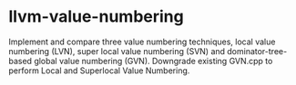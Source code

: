 # llvm-value-numbering
Implement and compare three value numbering techniques, local value numbering (LVN), super local value numbering (SVN) and dominator-tree-based global value numbering (GVN). Downgrade existing GVN.cpp to perform Local and Superlocal Value Numbering.
